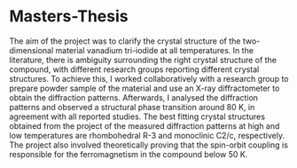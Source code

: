 # Masters-Thesis

The aim of the project was to clarify the crystal structure of the two-dimensional material vanadium tri-iodide at all temperatures. In the literature, there is ambiguity surrounding the right crystal structure of the compound, with different research groups reporting different crystal structures. To achieve this, I worked collaboratively with a research group to prepare powder sample of the material and use an X-ray diffractometer to obtain the diffraction patterns. Afterwards, I analysed the diffraction patterns and observed a structural phase transition around 80 K, in agreement with all reported studies. The best fitting crystal structures obtained from the project of the measured diffraction patterns at high and low temperatures are rhombohedral R-3 and monoclinic C2/c, respectively. The project also involved theoretically proving that the spin-orbit coupling is responsible for the ferromagnetism in the compound below 50 K. 
